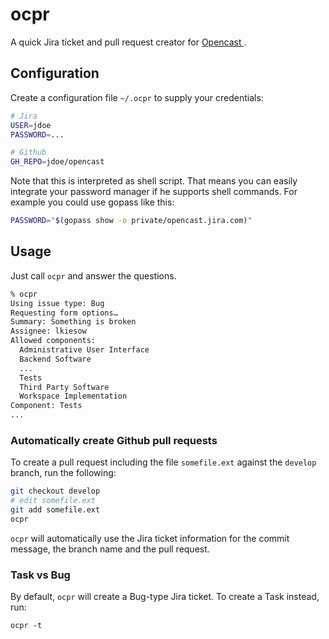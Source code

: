 # ocpr

A quick Jira ticket and pull request creator for [Opencast
](http://opencast.org).


## Configuration

Create a configuration file `~/.ocpr` to supply your credentials:

```bash
# Jira
USER=jdoe
PASSWORD=...

# Github
GH_REPO=jdoe/opencast
```

Note that this is interpreted as shell script. That means you can easily
integrate your password manager if he supports shell commands. For example you
could use gopass like this:

```bash
PASSWORD="$(gopass show -o private/opencast.jira.com)"
```


## Usage

Just call `ocpr` and answer the questions.

```sh
% ocpr                                                                                                                                                                 (git)-[master] [148]
Using issue type: Bug
Requesting form options…
Summary: Something is broken
Assignee: lkiesow
Allowed components:
  Administrative User Interface
  Backend Software
  ...
  Tests
  Third Party Software
  Workspace Implementation
Component: Tests
...
```

### Automatically create Github pull requests

To create a pull request including the file `somefile.ext` against the `develop`
branch, run the following:

```sh
git checkout develop
# edit somefile.ext
git add somefile.ext
ocpr
```

`ocpr` will automatically use the Jira ticket information for the commit
message, the branch name and the pull request.

### Task vs Bug

By default, `ocpr` will create a Bug-type Jira ticket.
To create a Task instead, run:

    ocpr -t
